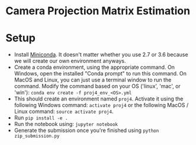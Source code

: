 # Camera Projection Matrix Estimation


# Setup
- Install <a href="https://conda.io/miniconda.html">Miniconda</a>. It doesn't matter whether you use 2.7 or 3.6 because we will create our own environment anyways.
- Create a conda environment, using the appropriate command. On Windows, open the installed "Conda prompt" to run this command. On MacOS and Linux, you can just use a terminal window to run the command. Modify the command based on your OS ('linux', 'mac', or 'win'): `conda env create -f proj4_env_<OS>.yml`
- This should create an environment named `proj4`. Activate it using the following Windows command: `activate proj4` or the following MacOS / Linux command: `source activate proj4`.
- Run `pip install -e .`
- Run the notebook using: `jupyter notebook`
- Generate the submission once you're finished using `python zip_submission.py`
